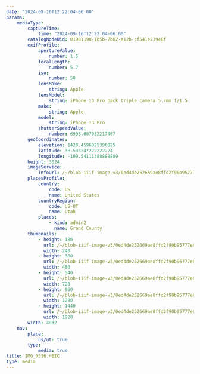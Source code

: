 ```yaml
---
date: "2024-09-16T12:22:04-06:00"
params:
    mediaType:
        captureTime:
            time: "2024-09-16T12:22:04-06:00"
        catalogNodeUid: 01981198-1b5b-7b82-a12b-cf541e23948f
        exifProfile:
            apertureValue:
                number: 1.5
            focalLength:
                number: 5.7
            iso:
                number: 50
            lensMake:
                string: Apple
            lensModel:
                string: iPhone 13 Pro back triple camera 5.7mm f/1.5
            make:
                string: Apple
            model:
                string: iPhone 13 Pro
            shutterSpeedValue:
                number: 6993.007032217467
        geoCoordinates:
            elevation: 1420.4596825396825
            latitude: 38.593247222222224
            longitude: -109.54111388888889
        height: 3024
        imageService:
            infoUrl: /~/blob-iiif-image-v3/0ed4de252669ae8ffd2f90b95777e629c316040e20943f1e4a83d2d36b1a9bab/info.json
        placesProfile:
            country:
                code: US
                name: United States
            countryRegion:
                code: US-UT
                name: Utah
            places:
                - kind: admin2
                  name: Grand County
        thumbnails:
            - height: 180
              url: /~/blob-iiif-image-v3/0ed4de252669ae8ffd2f90b95777e629c316040e20943f1e4a83d2d36b1a9bab/full/240%2C180/0/default.jpg
              width: 240
            - height: 360
              url: /~/blob-iiif-image-v3/0ed4de252669ae8ffd2f90b95777e629c316040e20943f1e4a83d2d36b1a9bab/full/480%2C360/0/default.jpg
              width: 480
            - height: 540
              url: /~/blob-iiif-image-v3/0ed4de252669ae8ffd2f90b95777e629c316040e20943f1e4a83d2d36b1a9bab/full/720%2C540/0/default.jpg
              width: 720
            - height: 960
              url: /~/blob-iiif-image-v3/0ed4de252669ae8ffd2f90b95777e629c316040e20943f1e4a83d2d36b1a9bab/full/1280%2C960/0/default.jpg
              width: 1280
            - height: 1440
              url: /~/blob-iiif-image-v3/0ed4de252669ae8ffd2f90b95777e629c316040e20943f1e4a83d2d36b1a9bab/full/1920%2C1440/0/default.jpg
              width: 1920
        width: 4032
    nav:
        place:
            us/ut: true
        type:
            media: true
title: IMG_0516.HEIC
type: media
---
```

